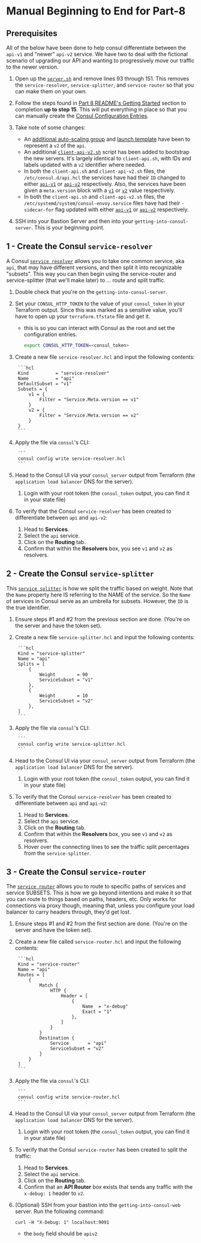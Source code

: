 # Manual Beginning to End for Part-8

## Prerequisites

All of the below have been done to help consul differentiate between the `api-v1` and "newer" `api-v2` service.  We have two to deal with the fictional scenario of upgrading our API and wanting to progressively move our traffic to the newer version.

1. Open up the [`server.sh`](https://github.com/jcolemorrison/getting-into-consul/blob/part-8/scripts/server.sh#L93-L151) and remove lines 93 through 151.  This removes the `service-resolver`, `service-splitter`, and `service-router` so that you can make them on your own.

2. Follow the steps found in [Part 8 README's Getting Started](https://github.com/jcolemorrison/getting-into-consul/tree/part-8#getting-started) section to completion **up to step 15**.  This will put everything in place so that you can manually create the [Consul Configuration Entries](https://www.consul.io/docs/connect/config-entries).

3. Take note of some changes:
	- An [additional auto-scaling group](https://github.com/jcolemorrison/getting-into-consul/blob/part-8/ec2-asg.tf#L159-L207) and [launch template](https://github.com/jcolemorrison/getting-into-consul/blob/part-8/ec2-launch-templates.tf#L147-L189) have been to represent a `v2` of the `api`.
	- An additional [`client-api-v2.sh`](https://github.com/jcolemorrison/getting-into-consul/blob/part-8/scripts/client-api-v2.sh) script has been added to bootstrap the new servers.  It's largely identical to `client-api.sh`, with IDs and labels updated with a `v2` identifier where needed.
	- In both the `client-api.sh` and `client-api-v2.sh` files, the `/etc/consul.d/api.hcl` the services have had their `ID` changed to either [`api-v1`](https://github.com/jcolemorrison/getting-into-consul/blob/part-8/scripts/client-api.sh#L110) or [`api-v2`](https://github.com/jcolemorrison/getting-into-consul/blob/part-8/scripts/client-api-v2.sh#L110) respectively.  Also, the services have been given a `meta.version` block with a [`v1`](https://github.com/jcolemorrison/getting-into-consul/blob/part-8/scripts/client-api.sh#L122-L124) or [`v2`](https://github.com/jcolemorrison/getting-into-consul/blob/part-8/scripts/client-api-v2.sh#L122-L124) value respectively.
	- In both the `client-api.sh` and `client-api-v2.sh` files, the `/etc/systemd/system/consul-envoy.service` files have had their `-sidecar-for` flag updated with either [`api-v1`](https://github.com/jcolemorrison/getting-into-consul/blob/part-8/scripts/client-api.sh#L148) or [`api-v2`](https://github.com/jcolemorrison/getting-into-consul/blob/part-8/scripts/client-api-v2.sh#L148) respectively.

4. SSH into your Bastion Server and then into your `getting-into-consul-server`.  This is your beginning point.

## 1 - Create the Consul `service-resolver`

A Consul [`service resolver`](https://www.consul.io/docs/connect/config-entries/service-resolver) allows you to take one common service, aka `api`, that may have different versions, and then split it into recognizable "subsets".  This way you can then begin using the service-router and service-splitter (that we'll make later) to ... route and split traffic.

1. Double check that you're on the `getting-into-consul-server`.

2. Set your `CONSUL_HTTP_TOKEN` to the value of your `consul_token` in your Terraform output.  Since this was marked as a sensitive value, you'll have to open up your `terraform.tfstate` file and get it.
	- this is so you can interact with Consul as the root and set the configuration entries.

		```sh
		export CONSUL_HTTP_TOKEN=<consul_token>
		```

3. Create a new file `service-resolver.hcl` and input the following contents:

		```hcl
		Kind          = "service-resolver"
		Name          = "api"
		DefaultSubset = "v1"
		Subsets = {
			v1 = {
				Filter = "Service.Meta.version == v1"
			}
			v2 = {
				Filter = "Service.Meta.version == v2"
			}
		}
		```
	
4. Apply the file via `consul`'s CLI:

		```
		consul config write service-resolver.hcl
		```

5. Head to the Consul UI via your `consul_server` output from Terraform (the `application load balancer` DNS for the server).
	1. Login with your root token (the `consul_token` output, you can find it in your state file)

6. To verify that the Consul `service-resolver` has been created to differentiate between `api` and `api-v2`:
	1. Head to **Services**.
	2. Select the `api` service.
	3. Click on the **Routing** tab.
	4. Confirm that within the **Resolvers** box, you see `v1` and `v2` as resolvers.

## 2 - Create the Consul `service-splitter`

This [`service splitter`](https://www.consul.io/docs/connect/config-entries/service-splitter) is how we split the traffic based on weight.  Note that the `Name` property here IS referring to the NAME of the service.  So the `Name` of services in Consul serve as an umbrella for subsets.  However, the `ID` is the true identifier.

1. Ensure steps #1 and #2 from the previous section are done.  (You're on the server and have the token set).

2. Create a new file `service-splitter.hcl` and input the following contents:

		```hcl
		Kind = "service-splitter"
		Name = "api"
		Splits = [
			{
				Weight        = 90
				ServiceSubset = "v1"
			},
			{
				Weight        = 10
				ServiceSubset = "v2"
			},
		]
		```

3. Apply the file via `consul`'s CLI:

		```
		consul config write service-splitter.hcl
		```

4. Head to the Consul UI via your `consul_server` output from Terraform (the `application load balancer` DNS for the server).
	1. Login with your root token (the `consul_token` output, you can find it in your state file)

5. To verify that the Consul `service-resolver` has been created to differentiate between `api` and `api-v2`:
	1. Head to **Services**.
	2. Select the `api` service.
	3. Click on the **Routing** tab.
	4. Confirm that within the **Resolvers** box, you see `v1` and `v2` as resolvers.
	5. Hover over the connecting lines to see the traffic split percentages from the `service-splitter`.

## 3 - Create the Consul `service-router`

The [`service router`](https://www.consul.io/docs/connect/config-entries/service-router) allows you to route to specific paths of services and service SUBSETS. This is how we go beyond intentions and make it so that you can route to things based on paths, headers, etc. Only works for connections via proxy though, meaning that, unless you configure your load balancer to carry headers through, they'd get lost.

1. Ensure steps #1 and #2 from the first section are done.  (You're on the server and have the token set).

2. Create a new file called `service-router.hcl` and input the following contents:

		```hcl
		Kind = "service-router"
		Name = "api"
		Routes = [
			{
				Match {
					HTTP {
						Header = [
							{
								Name  = "x-debug"
								Exact = "1"
							},
						]
					}
				}
				Destination {
					Service       = "api"
					ServiceSubset = "v2"
				}
			}
		]
		```

3. Apply the file via `consul`'s CLI:

		```
		consul config write service-router.hcl
		```

4. Head to the Consul UI via your `consul_server` output from Terraform (the `application load balancer` DNS for the server).
	1. Login with your root token (the `consul_token` output, you can find it in your state file)

5. To verify that the Consul `service-router` has been created to split the traffic:
	1. Head to **Services**.
	2. Select the `api` service.
	3. Click on the **Routing** tab.
	4. Confirm that an **API Router** box exists that sends any traffic with the `x-debug: 1` header to `v2`.

6. (Optional) SSH from your bastion into the `getting-into-consul-web` server.  Run the following command:

	```
	curl -H "X-Debug: 1" localhost:9091
	```
	- the `body` field should be `apiv2`